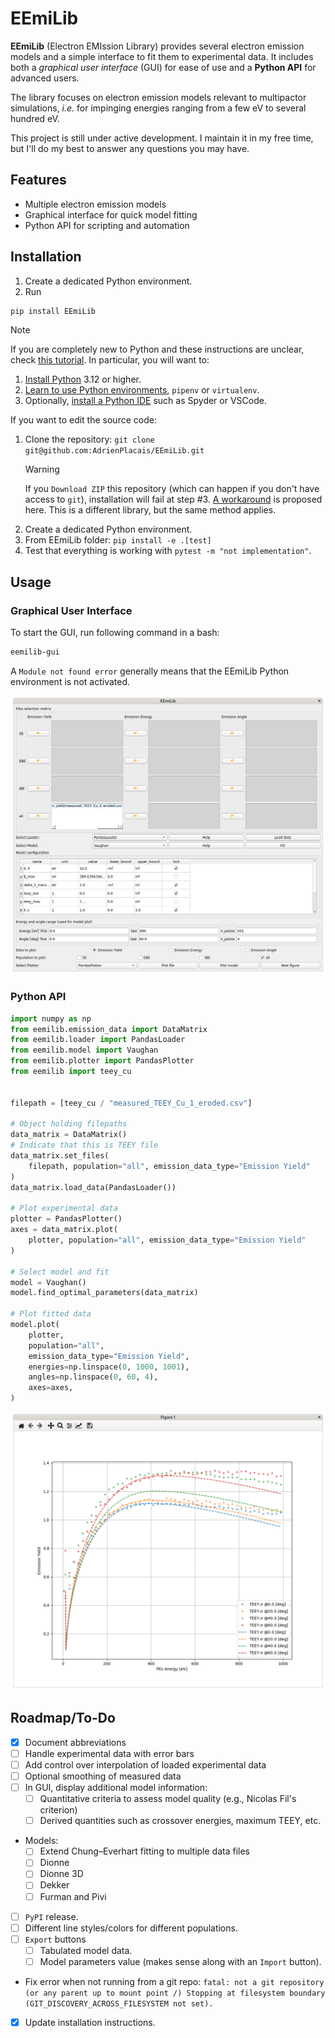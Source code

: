 # EEmiLib

**EEmiLib** (Electron EMIssion Library) provides several electron emission models and
a simple interface to fit them to experimental data.
It includes both a _graphical user interface_ (GUI) for ease of use and a
**Python API** for advanced users.

The library focuses on electron emission models relevant to multipactor simulations,
_i.e._ for impinging energies ranging from a few eV to several hundred eV.

This project is still under active development.
I maintain it in my free time, but I'll do my best to answer any questions you
may have.

## Features

- Multiple electron emission models
- Graphical interface for quick model fitting
- Python API for scripting and automation

## Installation

1. Create a dedicated Python environment.
2. Run

```bash
pip install EEmiLib
```

> [!NOTE]
> If you are completely new to Python and these instructions are unclear, check [this tutorial](https://python-guide.readthedocs.io/en/latest/).
> In particular, you will want to:
>
> 1. [Install Python](https://python-guide.readthedocs.io/en/latest/starting/installation/) 3.12 or higher.
> 2. [Learn to use Python environments](https://python-guide.readthedocs.io/en/latest/dev/virtualenvs/), `pipenv` or `virtualenv`.
> 3. Optionally, [install a Python IDE](https://python-guide.readthedocs.io/en/latest/dev/env/#ides)
>    such as Spyder or VSCode.

If you want to edit the source code:

1. Clone the repository: `git clone git@github.com:AdrienPlacais/EEmiLib.git`
   > [!WARNING]
   > If you `Download ZIP` this repository (which can happen if you don't have access to `git`), installation will fail at step #3.
   > [A workaround](https://lightwin.readthedocs.io/en/latest/manual/troubles/setuptools_error.html) is proposed here.
   > This is a different library, but the same method applies.
2. Create a dedicated Python environment.
3. From EEmiLib folder: `pip install -e .[test]`
4. Test that everything is working with `pytest -m "not implementation"`.

## Usage

### Graphical User Interface

To start the GUI, run following command in a bash:

```bash
eemilib-gui
```

A `Module not found error` generally means that the EEmiLib Python environment
is not activated.

![GUI screenshot](images/gui_example.png)

### Python API

```python
import numpy as np
from eemilib.emission_data import DataMatrix
from eemilib.loader import PandasLoader
from eemilib.model import Vaughan
from eemilib.plotter import PandasPlotter
from eemilib import teey_cu


filepath = [teey_cu / "measured_TEEY_Cu_1_eroded.csv"]

# Object holding filepaths
data_matrix = DataMatrix()
# Indicate that this is TEEY file
data_matrix.set_files(
    filepath, population="all", emission_data_type="Emission Yield"
)
data_matrix.load_data(PandasLoader())

# Plot experimental data
plotter = PandasPlotter()
axes = data_matrix.plot(
    plotter, population="all", emission_data_type="Emission Yield"
)

# Select model and fit
model = Vaughan()
model.find_optimal_parameters(data_matrix)

# Plot fitted data
model.plot(
    plotter,
    population="all",
    emission_data_type="Emission Yield",
    energies=np.linspace(0, 1000, 1001),
    angles=np.linspace(0, 60, 4),
    axes=axes,
)
```

![results screenshot](images/gui_example_results.png)

## Roadmap/To-Do

- [x] Document abbreviations
- [ ] Handle experimental data with error bars
- [ ] Add control over interpolation of loaded experimental data
- [ ] Optional smoothing of measured data
- [ ] In GUI, display additional model information:
  - [ ] Quantitative criteria to assess model quality (e.g., Nicolas Fil's criterion)
  - [ ] Derived quantities such as crossover energies, maximum TEEY, etc.
- Models:
  - [ ] Extend Chung–Everhart fitting to multiple data files
  - [ ] Dionne
  - [ ] Dionne 3D
  - [ ] Dekker
  - [ ] Furman and Pivi
- [ ] `PyPI` release.
- [ ] Different line styles/colors for different populations.
- [ ] `Export` buttons
  - [ ] Tabulated model data.
  - [ ] Model parameters value (makes sense along with an `Import` button).
- Fix error when not running from a git repo:
  `fatal: not a git repository (or any parent up to mount point /)
Stopping at filesystem boundary (GIT_DISCOVERY_ACROSS_FILESYSTEM not set).`
- [x] Update installation instructions.
